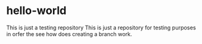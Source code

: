 # hello-world
This is just a testing repository
This is just a repository for testing purposes in orfer the see how does creating a branch work.
